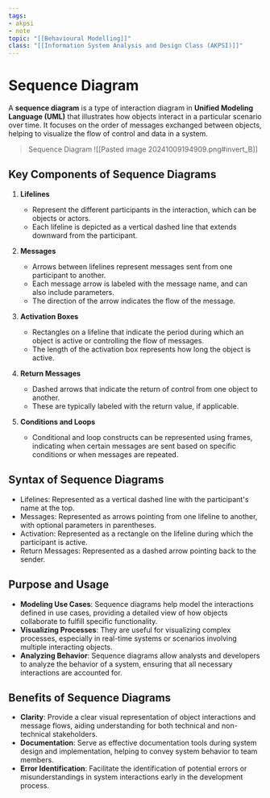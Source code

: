 ```yaml
---
tags:
- akpsi
- note
topic: "[[Behavioural Modelling]]"
class: "[[Information System Analysis and Design Class (AKPSI)]]" 
---
```


# Sequence Diagram

A **sequence diagram** is a type of interaction diagram in **Unified Modeling Language (UML)** that illustrates how objects interact in a particular scenario over time. It focuses on the order of messages exchanged between objects, helping to visualize the flow of control and data in a system.

> Sequence Diagram
> ![[Pasted image 20241009194909.png#invert_B]]

## Key Components of Sequence Diagrams

1. **Lifelines**
    
    - Represent the different participants in the interaction, which can be objects or actors.
    - Each lifeline is depicted as a vertical dashed line that extends downward from the participant.
2. **Messages**
    
    - Arrows between lifelines represent messages sent from one participant to another.
    - Each message arrow is labeled with the message name, and can also include parameters.
    - The direction of the arrow indicates the flow of the message.
3. **Activation Boxes**
    
    - Rectangles on a lifeline that indicate the period during which an object is active or controlling the flow of messages.
    - The length of the activation box represents how long the object is active.
4. **Return Messages**
    
    - Dashed arrows that indicate the return of control from one object to another.
    - These are typically labeled with the return value, if applicable.
5. **Conditions and Loops**
    
    - Conditional and loop constructs can be represented using frames, indicating when certain messages are sent based on specific conditions or when messages are repeated.

## Syntax of Sequence Diagrams

- Lifelines: Represented as a vertical dashed line with the participant's name at the top.
- Messages: Represented as arrows pointing from one lifeline to another, with optional parameters in parentheses.
- Activation: Represented as a rectangle on the lifeline during which the participant is active.
- Return Messages: Represented as a dashed arrow pointing back to the sender.

## Purpose and Usage

- **Modeling Use Cases**: Sequence diagrams help model the interactions defined in use cases, providing a detailed view of how objects collaborate to fulfill specific functionality.
- **Visualizing Processes**: They are useful for visualizing complex processes, especially in real-time systems or scenarios involving multiple interacting objects.
- **Analyzing Behavior**: Sequence diagrams allow analysts and developers to analyze the behavior of a system, ensuring that all necessary interactions are accounted for.

## Benefits of Sequence Diagrams

- **Clarity**: Provide a clear visual representation of object interactions and message flows, aiding understanding for both technical and non-technical stakeholders.
- **Documentation**: Serve as effective documentation tools during system design and implementation, helping to convey system behavior to team members.
- **Error Identification**: Facilitate the identification of potential errors or misunderstandings in system interactions early in the development process.
